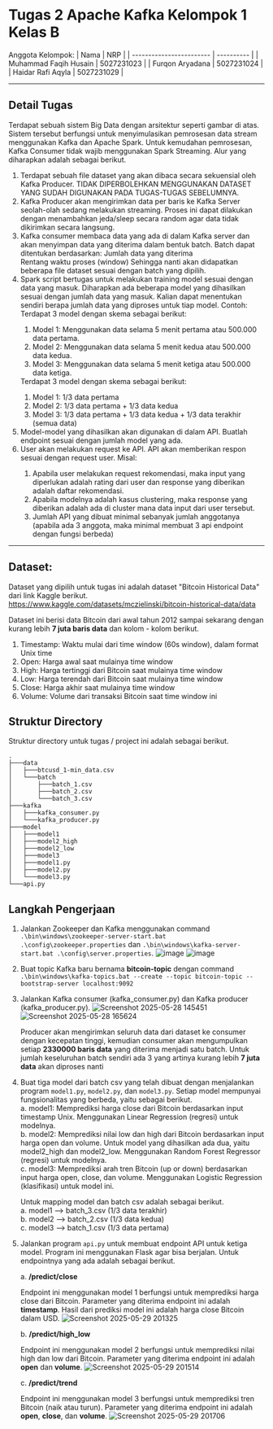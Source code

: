 # Tugas 2 Apache Kafka Kelompok 1 Kelas B

Anggota Kelompok:
| Nama                     | NRP        |
| ------------------------ | ---------- |
| Muhammad Faqih Husain    | 5027231023 |
| Furqon Aryadana          | 5027231024 |
| Haidar Rafi Aqyla        | 5027231029 |

_________________

## Detail Tugas
Terdapat sebuah sistem Big Data dengan arsitektur seperti gambar di atas. Sistem tersebut berfungsi untuk menyimulasikan pemrosesan data stream menggunakan Kafka dan Apache Spark. Untuk kemudahan pemrosesan, Kafka Consumer tidak wajib menggunakan Spark Streaming. Alur yang diharapkan adalah sebagai berikut.

<ol>
  <li>Terdapat sebuah file dataset yang akan dibaca secara sekuensial oleh Kafka Producer. TIDAK DIPERBOLEHKAN MENGGUNAKAN DATASET YANG SUDAH DIGUNAKAN PADA TUGAS-TUGAS SEBELUMNYA. </li>
  <li>Kafka Producer akan mengirimkan data per baris ke Kafka Server seolah-olah sedang melakukan streaming. Proses ini dapat dilakukan dengan menambahkan jeda/sleep secara random agar data tidak dikirimkan secara langsung.</li>
  <li>Kafka consumer membaca data yang ada di dalam Kafka server dan akan menyimpan data yang diterima dalam bentuk batch. Batch dapat ditentukan berdasarkan: 
Jumlah data yang diterima</li>
Rentang waktu proses (window) Sehingga nanti akan didapatkan beberapa file dataset sesuai dengan batch yang dipilih.
  <li>Spark script bertugas untuk melakukan training model sesuai dengan data yang masuk. Diharapkan ada beberapa model yang dihasilkan sesuai dengan jumlah data yang masuk. Kalian dapat menentukan sendiri berapa jumlah data yang diproses untuk tiap model. Contoh:</li>
    Terdapat 3 model dengan skema sebagai berikut:
    <ol>
    <li>Model 1: Menggunakan data selama 5 menit pertama atau 500.000 data pertama.</li>
    <li>Model 2: Menggunakan data selama 5 menit kedua atau 500.000 data kedua.</li>
    <li>Model 3: Menggunakan data selama 5 menit ketiga atau 500.000 data ketiga.</li>
    </ol>
    Terdapat 3 model dengan skema sebagai berikut:
    <ol>
    <li>Model 1: 1/3 data pertama</li>
    <li>Model 2: 1/3 data pertama + 1/3 data kedua</li>
    <li>Model 3: 1/3 data pertama + 1/3 data kedua + 1/3 data terakhir (semua data)</li>
    </ol>
  <li>Model-model yang dihasilkan akan digunakan di dalam API. Buatlah endpoint sesuai dengan jumlah model yang ada.</li>
  <li>User akan melakukan request ke API. API akan memberikan respon sesuai dengan request user. Misal:</li>
    <ol>
    <li>Apabila user melakukan request rekomendasi, maka input yang diperlukan adalah rating dari user dan response yang diberikan adalah daftar rekomendasi.</li>
    <li>Apabila modelnya adalah kasus clustering, maka response yang diberikan adalah ada di cluster mana data input dari user tersebut.</li>
    <li>Jumlah API yang dibuat minimal sebanyak jumlah anggotanya (apabila ada 3 anggota, maka minimal membuat 3 api endpoint dengan fungsi berbeda)</li>
    </ol>
</ol>

_________________

## Dataset:
Dataset yang dipilih untuk tugas ini adalah dataset "Bitcoin Historical Data" dari link Kaggle berikut.
https://www.kaggle.com/datasets/mczielinski/bitcoin-historical-data/data

Dataset ini berisi data Bitcoin dari awal tahun 2012 sampai sekarang dengan kurang lebih **7 juta baris data** dan kolom - kolom berikut.
1. Timestamp: Waktu mulai dari time window (60s window), dalam format Unix time
2. Open: Harga awal saat mulainya time window
3. High: Harga tertinggi dari Bitcoin saat mulainya time window
4. Low: Harga terendah dari Bitcoin saat mulainya time window
5. Close:  Harga akhir saat mulainya time window
6. Volume: Volume dari transaksi Bitcoin saat time window ini

## Struktur Directory
Struktur directory untuk tugas / project ini adalah sebagai berikut.
```
.
├───data
│   ├───btcusd_1-min_data.csv
│   └───batch
│       ├───batch_1.csv
│       ├───batch_2.csv
│       └───batch_3.csv
├───kafka
│   ├───kafka_consumer.py
│   └───kafka_producer.py
├───model
│   ├───model1
│   ├───model2_high
│   ├───model2_low
│   ├───model3
│   ├───model1.py
│   ├───model2.py
│   └───model3.py
└───api.py
```

## Langkah Pengerjaan
1. Jalankan Zookeeper dan Kafka menggunakan command `.\bin\windows\zookeeper-server-start.bat .\config\zookeeper.properties` dan `.\bin\windows\kafka-server-start.bat .\config\server.properties`.
![image](https://github.com/user-attachments/assets/06755903-2cfb-47ba-9965-ebdd560ed31a)
![image](https://github.com/user-attachments/assets/07ad9e8b-9826-437c-9529-78095b618189)

2. Buat topic Kafka baru bernama **bitcoin-topic** dengan command `.\bin\windows\kafka-topics.bat --create --topic bitcoin-topic --bootstrap-server localhost:9092`
3. Jalankan Kafka consumer (kafka_consumer.py) dan Kafka producer (kafka_producer.py).
![Screenshot 2025-05-28 145451](https://github.com/user-attachments/assets/cf3ea25c-24c7-4334-aca0-727d4f2f36f6)
![Screenshot 2025-05-28 165624](https://github.com/user-attachments/assets/8bd22b23-9f23-46f9-85b5-bff82b86216c)

   Producer akan mengirimkan seluruh data dari dataset ke consumer dengan kecepatan tinggi, kemudian consumer akan mengumpulkan setiap **2330000 baris data** yang diterima menjadi satu batch. Untuk jumlah keseluruhan batch sendiri ada 3 yang artinya kurang lebih **7 juta data** akan diproses nanti 

4. Buat tiga model dari batch csv yang telah dibuat dengan menjalankan program `model1.py`, `model2.py`, dan `model3.py`. Setiap model mempunyai fungsionalitas yang berbeda, yaitu sebagai berikut.
   <br>a. model1: Memprediksi harga close dari Bitcoin berdasarkan input timestamp Unix. Menggunakan Linear Regression (regresi) untuk modelnya.
   <br>b. model2: Memprediksi nilai low dan high dari Bitcoin berdasarkan input harga open dan volume. Untuk model yang dihasilkan ada dua, yaitu model2_high dan model2_low. Menggunakan Random Forest Regressor (regresi) untuk modelnya.
   <br>c. model3: Memprediksi arah tren Bitcoin (up or down) berdasarkan input harga open, close, dan volume. Menggunakan Logistic Regression (klasifikasi) untuk model ini.

   Untuk mapping model dan batch csv adalah sebagai berikut.
   <br>a. model1 --> batch_3.csv (1/3 data terakhir)
   <br>b. model2 --> batch_2.csv (1/3 data kedua)
   <br>c. model3 --> batch_1.csv (1/3 data pertama)
   
5. Jalankan program `api.py` untuk membuat endpoint API untuk ketiga model. Program ini menggunakan Flask agar bisa berjalan. Untuk endpointnya yang ada adalah sebagai berikut.

   a. **/predict/close**

   Endpoint ini menggunakan model 1 berfungsi untuk memprediksi harga close dari Bitcoin. Parameter yang diterima endpoint ini adalah **timestamp**. Hasil dari prediksi model ini adalah harga close Bitcoin dalam USD.
   ![Screenshot 2025-05-29 201325](https://github.com/user-attachments/assets/04b5a415-bebe-4d7f-a348-c1ccb0465a6c)

   b. **/predict/high_low**
   
   Endpoint ini menggunakan model 2 berfungsi untuk memprediksi nilai high dan low dari Bitcoin. Parameter yang diterima endpoint ini adalah **open** dan **volume**.
   ![Screenshot 2025-05-29 201514](https://github.com/user-attachments/assets/dcad9fa3-d0d9-42fd-9912-27524061a1bc)

   c. **/predict/trend**
   
   Endpoint ini menggunakan model 3 berfungsi untuk memprediksi tren Bitcoin (naik atau turun). Parameter yang diterima endpoint ini adalah **open**, **close**, dan **volume**.
   ![Screenshot 2025-05-29 201706](https://github.com/user-attachments/assets/f4472516-f8e1-409f-bb14-110a6ef192aa)
